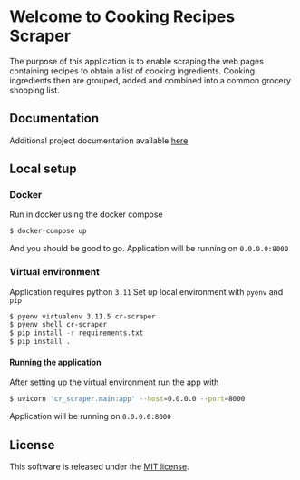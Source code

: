 # Welcome to Cooking Recipes Scraper

The purpose of this application is to enable scraping the web pages containing recipes to obtain a list of cooking ingredients. Cooking ingredients then are grouped, added and combined into a common grocery shopping list.

## Documentation
Additional project documentation available [here](/docs/index.md)

## Local setup
### Docker
Run in docker using the docker compose
```bash
$ docker-compose up
```
And you should be good to go. Application will be running on `0.0.0.0:8000`
### Virtual environment
Application requires python `3.11`
Set up local environment with `pyenv` and `pip`
```bash
$ pyenv virtualenv 3.11.5 cr-scraper
$ pyenv shell cr-scraper
$ pip install -r requirements.txt
$ pip install .
```
#### Running the application
After setting up the virtual environment run the app with
```bash
$ uvicorn 'cr_scraper.main:app' --host=0.0.0.0 --port=8000
```
Application will be running on `0.0.0.0:8000`

## License
This software is released under the [MIT license](/LICENSE).
